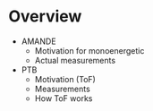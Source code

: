# Overview
- AMANDE
	- Motivation for monoenergetic
	- Actual measurements
- PTB
	- Motivation (ToF)
	- Measurements
	- How ToF works
